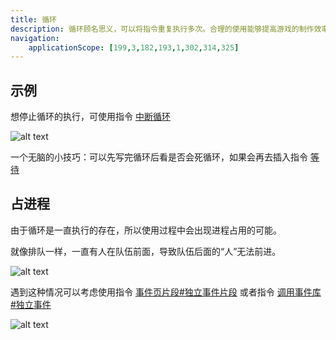 ```yaml
---
title: 循环
description: 循环顾名思义，可以将指令重复执行多次。合理的使用能够提高游戏的制作效率
navigation:
    applicationScope: [199,3,182,193,1,302,314,325]
---
```


## 示例

想停止循环的执行，可使用指令 [中断循环](./breakloop)

![alt text](https://assbak.gcw.wiki/gcw/image/zh_hans/commands/logic/loop/image.png)

一个无脑的小技巧：可以先写完循环后看是否会死循环，如果会再去插入指令 [等待](./wait)

## 占进程

由于循环是一直执行的存在，所以使用过程中会出现进程占用的可能。

就像排队一样，一直有人在队伍前面，导致队伍后面的“人”无法前进。

![alt text](https://assbak.gcw.wiki/gcw/image/zh_hans/commands/logic/loop/image-1.png)

遇到这种情况可以考虑使用指令 [事件页片段#独立事件片段]() 或者指令 [调用事件库#独立事件]()

![alt text](https://assbak.gcw.wiki/gcw/image/zh_hans/commands/logic/loop/image-2.png)
